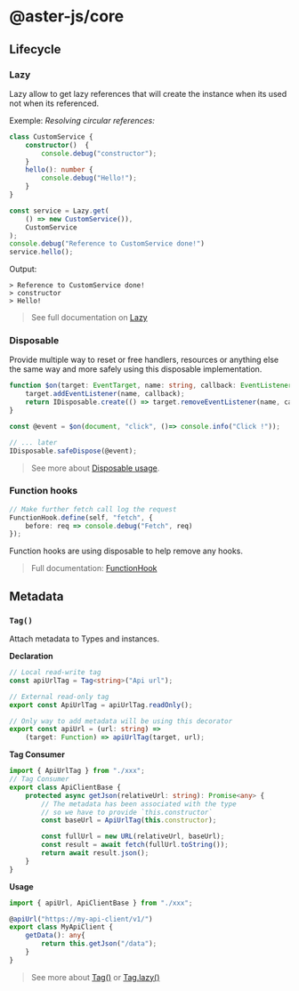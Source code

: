 # @aster-js/core

## Lifecycle

### Lazy
Lazy allow to get lazy references that will create the instance when its used not when its referenced.

Exemple: *Resolving circular references:*
```ts
class CustomService {
    constructor()  {
        console.debug("constructor");
    }
    hello(): number {
        console.debug("Hello!");
    }
}
```
```ts
const service = Lazy.get(
    () => new CustomService()),
    CustomService
);
console.debug("Reference to CustomService done!")
service.hello();
```

Output:

```
> Reference to CustomService done!
> constructor
> Hello!
```

> See full documentation on [Lazy](./doc/lazy.md)
### Disposable
Provide multiple way to reset or free handlers, resources or anything else the same way and more safely using this disposable implementation.
```ts
function $on(target: EventTarget, name: string, callback: EventListener): IDisposable {
    target.addEventListener(name, callback);
    return IDisposable.create(() => target.removeEventListener(name, callback));
}

const @event = $on(document, "click", ()=> console.info("Click !"));

// ... later
IDisposable.safeDispose(@event);
```
> See more about [Disposable usage](./doc/disposable.md).

### Function hooks
```typescript
// Make further fetch call log the request
FunctionHook.define(self, "fetch", {
    before: req => console.debug("Fetch", req)
});
```
Function hooks are using disposable to help remove any hooks.

> Full documentation: [FunctionHook](./doc/function-hook.md)

## Metadata
### `Tag()`

Attach metadata to Types and instances.

**Declaration**
```ts
// Local read-write tag
const apiUrlTag = Tag<string>("Api url");

// External read-only tag
export const ApiUrlTag = apiUrlTag.readOnly();

// Only way to add metadata will be using this decorator
export const apiUrl = (url: string) =>
    (target: Function) => apiUrlTag(target, url);
```
**Tag Consumer**
```ts
import { ApiUrlTag } from "./xxx";
// Tag Consumer
export class ApiClientBase {
    protected async getJson(relativeUrl: string): Promise<any> {
        // The metadata has been associated with the type
        // so we have to provide `this.constructor`
        const baseUrl = ApiUrlTag(this.constructor);

        const fullUrl = new URL(relativeUrl, baseUrl);
        const result = await fetch(fullUrl.toString());
        return await result.json();
    }
}
```
**Usage**
```ts
import { apiUrl, ApiClientBase } from "./xxx";

@apiUrl("https://my-api-client/v1/")
export class MyApiClient {
    getData(): any{
        return this.getJson("/data");
    }
}
```

> See more about [Tag()](./doc/tag.md) or [Tag.lazy()](./doc/lazy-tag.md)
